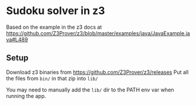 # Sudoku solver in z3

Based on the example in the z3 docs at
https://github.com/Z3Prover/z3/blob/master/examples/java/JavaExample.java#L489

## Setup

Download z3 binaries from https://github.com/Z3Prover/z3/releases
Put all the files from `bin/` in that zip into `lib/`

You may need to manually add the `lib/` dir to the PATH env var when running the app.

